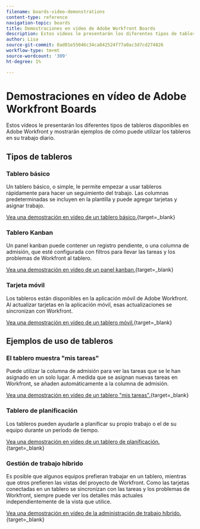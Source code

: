 ```yaml
---
filename: boards-video-demonstrations
content-type: reference
navigation-topic: boards
title: Demostraciones en vídeo de Adobe Workfront Boards
description: Estos vídeos le presentarán los diferentes tipos de tableros disponibles en Adobe Workfront y mostrarán ejemplos de cómo puede utilizar los tableros en su trabajo diario.
author: Lisa
source-git-commit: 0ad01e55046c34ca042524f77a0ac3d7cd274826
workflow-type: tm+mt
source-wordcount: '309'
ht-degree: 1%

---
```


# Demostraciones en vídeo de Adobe Workfront Boards

Estos vídeos le presentarán los diferentes tipos de tableros disponibles en Adobe Workfront y mostrarán ejemplos de cómo puede utilizar los tableros en su trabajo diario.

## Tipos de tableros

### Tablero básico

Un tablero básico, o simple, le permite empezar a usar tableros rápidamente para hacer un seguimiento del trabajo. Las columnas predeterminadas se incluyen en la plantilla y puede agregar tarjetas y asignar trabajo.

[Vea una demostración en vídeo de un tablero básico.](https://video.tv.adobe.com/v/3416382/){target=_blank}

### Tablero Kanban

Un panel kanban puede contener un registro pendiente, o una columna de admisión, que esté configurada con filtros para llevar las tareas y los problemas de Workfront al tablero.

[Vea una demostración en vídeo de un panel kanban.](https://video.tv.adobe.com/v/3416383/){target=_blank}

### Tarjeta móvil

Los tableros están disponibles en la aplicación móvil de Adobe Workfront. Al actualizar tarjetas en la aplicación móvil, esas actualizaciones se sincronizan con Workfront.

[Vea una demostración en vídeo de un tablero móvil.](https://video.tv.adobe.com/v/3416379/){target=_blank}

## Ejemplos de uso de tableros

### El tablero muestra &quot;mis tareas&quot;

Puede utilizar la columna de admisión para ver las tareas que se le han asignado en un solo lugar. A medida que se asignan nuevas tareas en Workfront, se añaden automáticamente a la columna de admisión.

[Vea una demostración en vídeo de un tablero &quot;mis tareas&quot;.](https://video.tv.adobe.com/v/3416378/){target=_blank}

### Tablero de planificación

Los tableros pueden ayudarle a planificar su propio trabajo o el de su equipo durante un período de tiempo.

[Vea una demostración en vídeo de un tablero de planificación.](https://video.tv.adobe.com/v/3416380/){target=_blank}

### Gestión de trabajo híbrido

Es posible que algunos equipos prefieran trabajar en un tablero, mientras que otros prefieren las vistas del proyecto de Workfront. Como las tarjetas conectadas en un tablero se sincronizan con las tareas y los problemas de Workfront, siempre puede ver los detalles más actuales independientemente de la vista que utilice.

[Vea una demostración en vídeo de la administración de trabajo híbrido.](https://video.tv.adobe.com/v/3416381/){target=_blank}
